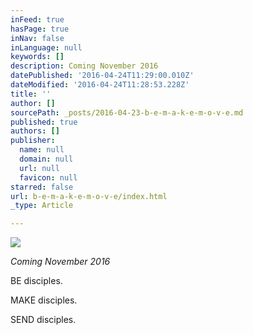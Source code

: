 ```yaml
---
inFeed: true
hasPage: true
inNav: false
inLanguage: null
keywords: []
description: Coming November 2016
datePublished: '2016-04-24T11:29:00.010Z'
dateModified: '2016-04-24T11:28:53.228Z'
title: ''
author: []
sourcePath: _posts/2016-04-23-b-e-m-a-k-e-m-o-v-e.md
published: true
authors: []
publisher:
  name: null
  domain: null
  url: null
  favicon: null
starred: false
url: b-e-m-a-k-e-m-o-v-e/index.html
_type: Article

---
```

![](https://the-grid-user-content.s3-us-west-2.amazonaws.com/17d99e4e-ee7d-451a-8ccb-a0c46e44cf5a.jpg)

_Coming November 2016_

BE disciples.

MAKE disciples.

SEND disciples.